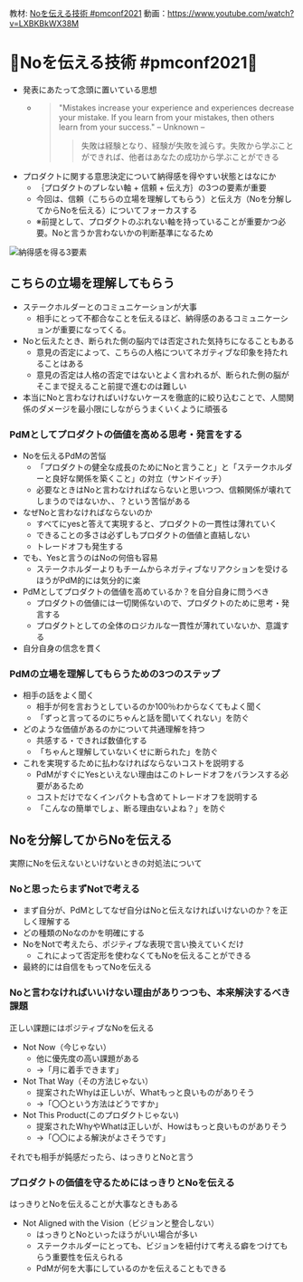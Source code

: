 教材: [Noを伝える技術 #pmconf2021](https://speakerdeck.com/aki_i/nowochuan-eruji-shu-number-pmconf2021)
動画：<https://www.youtube.com/watch?v=LXBKBkWX38M>

# :hamburger:Noを伝える技術 #pmconf2021:hamburger:
- 発表にあたって念頭に置いている思想
  - >"Mistakes increase your experience and experiences decrease your mistake. If you learn from your mistakes, then others learn from your success." – Unknown –
    >>失敗は経験となり、経験が失敗を減らす。失敗から学ぶことができれば、他者はあなたの成功から学ぶことができる
- プロダクトに関する意思決定について納得感を得やすい状態とはなにか
  - ｛プロダクトのプレない軸 + 信頼 + 伝え方｝の3つの要素が重要
  - 今回は、信頼（こちらの立場を理解してもらう）と伝え方（Noを分解してからNoを伝える）についてフォーカスする
  - ※前提として、プロダクトのぶれない軸を持っていることが重要かつ必要。Noと言うか言わないかの判断基準になるため

![納得感を得る3要素](https://user-images.githubusercontent.com/64070351/153705405-675bd409-460e-4265-8a6f-3691e09cd0f8.png)

## こちらの立場を理解してもらう
- ステークホルダーとのコミュニケーションが大事
  - 相手にとって不都合なことを伝えるほど、納得感のあるコミュニケーションが重要になってくる。
- Noと伝えたとき、断られた側の脳内では否定された気持ちになることもある
  - 意見の否定によって、こちらの人格についてネガティブな印象を持たれることはある
  - 意見の否定は人格の否定ではないとよく言われるが、断られた側の脳がそこまで捉えること前提で進むのは難しい
- 本当にNoと言わなければいけないケースを徹底的に絞り込むことで、人間関係のダメージを最小限にしながらうまくいくように頑張る

### PdMとしてプロダクトの価値を高める思考・発言をする
- Noを伝えるPdMの苦悩
  - 「プロダクトの健全な成長のためにNoと言うこと」と「ステークホルダーと良好な関係を築くこと」の対立（サンドイッチ）
  - 必要なときはNoと言わなければならないと思いつつ、信頼関係が壊れてしまうのではないか、、？という苦悩がある
- なぜNoと言わなければならないのか
  - すべてにyesと答えて実現すると、プロダクトの一貫性は薄れていく
  - できることの多さは必ずしもプロダクトの価値と直結しない
  - トレードオフも発生する
- でも、Yesと言うのはNoの何倍も容易
  - ステークホルダーよりもチームからネガティブなリアクションを受けるほうがPdM的には気分的に楽
- PdMとしてプロダクトの価値を高めているか？を自分自身に問うべき
  - プロダクトの価値には一切関係ないので、プロダクトのために思考・発言する
  - プロダクトとしての全体のロジカルな一貫性が薄れていないか、意識する
- 自分自身の信念を貫く

### PdMの立場を理解してもらうための3つのステップ
- 相手の話をよく聞く
  - 相手が何を言おうとしているのか100％わからなくてもよく聞く
  - 「ずっと言ってるのにちゃんと話を聞いてくれない」を防ぐ
- どのような価値があるのかについて共通理解を持つ
  - 共感する・できれば数値化する
  - 「ちゃんと理解していないくせに断られた」を防ぐ
- これを実現するために払わなければならないコストを説明する
  - PdMがすぐにYesといえない理由はこのトレードオフをバランスする必要があるため
  - コストだけでなくインパクトも含めてトレードオフを説明する
  - 「こんなの簡単でしょ、断る理由ないよね？」を防ぐ

## Noを分解してからNoを伝える
実際にNoを伝えないといけないときの対処法について

<!-- ### Noと言わずにNoと伝える -->
### Noと思ったらまずNotで考える
- まず自分が、PdMとしてなぜ自分はNoと伝えなければいけないのか？を正しく理解する
- どの種類のNoなのかを明確にする
- NoをNotで考えたら、ポジティブな表現で言い換えていくだけ
  - これによって否定形を使わなくてもNoを伝えることができる
- 最終的には自信をもってNoを伝える
### Noと言わなければいいけない理由がありつつも、本来解決するべき課題
正しい課題にはポジティブなNoを伝える

- Not Now（今じゃない）
  - 他に優先度の高い課題がある
  - →「月に着手できます」
- Not That Way（その方法じゃない）
  - 提案されたWhyは正しいが、Whatもっと良いものがありそう
  - →「〇〇という方法はどうですか」
- Not This Product(このプロダクトじゃない)
  - 提案されたWhyやWhatは正しいが、Howはもっと良いものがありそう
  - →「〇〇による解決がよさそうです」

それでも相手が鈍感だったら、はっきりとNoと言う

### プロダクトの価値を守るためにはっきりとNoを伝える
はっきりとNoを伝えることが大事なときもある

- Not Aligned with the Vision（ビジョンと整合しない）
  - はっきりとNoといったほうがいい場合が多い
  - ステークホルダーにとっても、ビジョンを紐付けて考える癖をつけてもらう重要性を伝えられる
  - PdMが何を大事にしているのかを伝えることもできる
